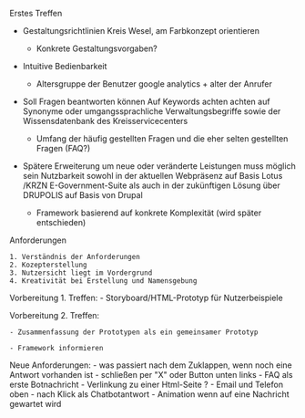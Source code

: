 Erstes Treffen


- Gestaltungsrichtlinien Kreis Wesel, am Farbkonzept orientieren
	-  Konkrete Gestaltungsvorgaben?


- Intuitive Bedienbarkeit
	- Altersgruppe der Benutzer google analytics + alter der Anrufer


- Soll Fragen beantworten können
    Auf Keywords achten
    achten auf Synonyme oder umgangssprachliche Verwaltungsbegriffe
    sowie der Wissensdatenbank des Kreisservicecenters 
	- Umfang der häufig gestellten Fragen und die eher selten gestellten Fragen (FAQ?)


- Spätere Erweiterung um neue oder veränderte Leistungen muss möglich sein
Nutzbarkeit sowohl in der aktuellen Webpräsenz auf Basis Lotus
/KRZN E-Government-Suite als auch in der zukünftigen Lösung über
DRUPOLIS auf Basis von Drupal
	- Framework basierend auf konkrete Komplexität (wird später entschieden)


Anforderungen

    1. Verständnis der Anforderungen
    2. Kozepterstellung
    3. Nutzersicht liegt im Vordergrund
    4. Kreativität bei Erstellung und Namensgebung



Vorbereitung 1. Treffen: 
    - Storyboard/HTML-Prototyp für Nutzerbeispiele


Vorbereitung 2. Treffen:

    - Zusammenfassung der Prototypen als ein gemeinsamer Prototyp

    - Framework informieren


Neue Anforderungen:
    - was passiert nach dem Zuklappen, wenn noch eine Antwort vorhanden ist
    - schließen per "X" oder Button unten links
    - FAQ als erste Botnachricht - Verlinkung zu einer Html-Seite ?
    - Email und Telefon oben - nach Klick als Chatbotantwort
    - Animation wenn auf eine Nachricht gewartet wird
